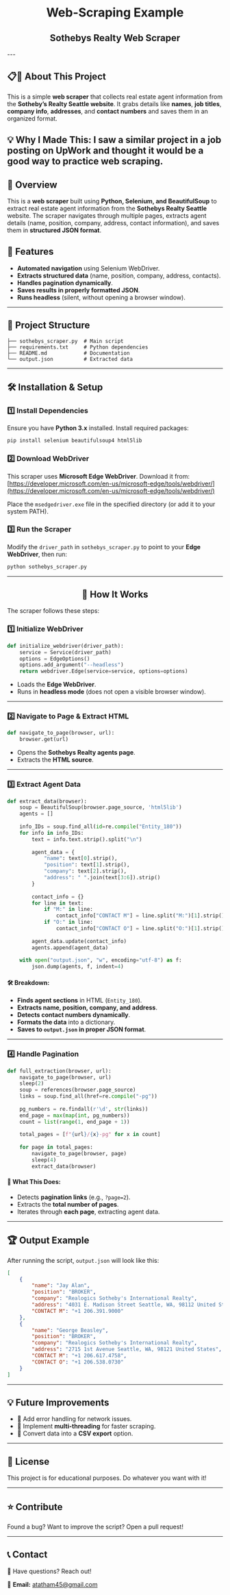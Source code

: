 <div>
    <h1 align="center"> Web-Scraping Example </h1>
    <h2 align="center"> Sothebys Realty Web Scraper </h2>
</div>
---

## 📋🥸 **About This Project**

This is a simple **web scraper** that collects real estate agent information from the **Sotheby’s Realty Seattle website**. It grabs details like **names**,      **job titles**, **company info**, **addresses**, and **contact numbers** and saves them in an organized format.  
    
💡 **Why I Made This**: I saw a similar project in a job posting on UpWork and thought it would be a good way to practice web scraping.
---
## 📌 Overview
This is a **web scraper** built using **Python, Selenium, and BeautifulSoup** to extract real estate agent information from the **Sothebys Realty Seattle** website. The scraper navigates through multiple pages, extracts agent details (name, position, company, address, contact information), and saves them in **structured JSON format**.

## 🚀 Features
- **Automated navigation** using Selenium WebDriver.
- **Extracts structured data** (name, position, company, address, contacts).
- **Handles pagination dynamically**.
- **Saves results in properly formatted JSON**.
- **Runs headless** (silent, without opening a browser window).

---

## 📂 Project Structure
```
├── sothebys_scraper.py  # Main script
├── requirements.txt     # Python dependencies
├── README.md            # Documentation
└── output.json          # Extracted data
```

---

## 🛠️ Installation & Setup

### 1️⃣ Install Dependencies
Ensure you have **Python 3.x** installed. Install required packages:
```sh
pip install selenium beautifulsoup4 html5lib
```

### 2️⃣ Download WebDriver
This scraper uses **Microsoft Edge WebDriver**. Download it from:
[https://developer.microsoft.com/en-us/microsoft-edge/tools/webdriver/](https://developer.microsoft.com/en-us/microsoft-edge/tools/webdriver/)

Place the `msedgedriver.exe` file in the specified directory (or add it to your system PATH).

### 3️⃣ Run the Scraper
Modify the `driver_path` in `sothebys_scraper.py` to point to your **Edge WebDriver**, then run:
```sh
python sothebys_scraper.py
```

---

<h2 align="center"> 📜 How It Works </h1>
The scraper follows these steps:

### 1️⃣ **Initialize WebDriver**
```python
def initialize_webdriver(driver_path):
    service = Service(driver_path)
    options = EdgeOptions()
    options.add_argument("--headless")
    return webdriver.Edge(service=service, options=options)
```
- Loads the **Edge WebDriver**.
- Runs in **headless mode** (does not open a visible browser window).

---

### 2️⃣ **Navigate to Page & Extract HTML**
```python
def navigate_to_page(browser, url):
    browser.get(url)
```
- Opens the **Sothebys Realty agents page**.
- Extracts the **HTML source**.

---

### 3️⃣ **Extract Agent Data**
```python
def extract_data(browser):
    soup = BeautifulSoup(browser.page_source, 'html5lib')
    agents = []
    
    info_IDs = soup.find_all(id=re.compile("Entity_180"))
    for info in info_IDs:
        text = info.text.strip().split("\n")
        
        agent_data = {
            "name": text[0].strip(),
            "position": text[1].strip(),
            "company": text[2].strip(),
            "address": " ".join(text[3:6]).strip()
        }
        
        contact_info = {}
        for line in text:
            if "M:" in line:
                contact_info["CONTACT M"] = line.split("M:")[1].strip()
            if "O:" in line:
                contact_info["CONTACT O"] = line.split("O:")[1].strip()
        
        agent_data.update(contact_info)
        agents.append(agent_data)
    
    with open("output.json", "w", encoding="utf-8") as f:
        json.dump(agents, f, indent=4)
```
#### 🛠️ **Breakdown:**
- **Finds agent sections** in HTML (`Entity_180`).
- **Extracts name, position, company, and address**.
- **Detects contact numbers dynamically**.
- **Formats the data** into a dictionary.
- **Saves to `output.json` in proper JSON format**.

---

### 4️⃣ **Handle Pagination**
```python
def full_extraction(browser, url):
    navigate_to_page(browser, url)
    sleep(2)
    soup = references(browser.page_source)
    links = soup.find_all(href=re.compile("-pg"))
    
    pg_numbers = re.findall(r'\d', str(links))
    end_page = max(map(int, pg_numbers))
    count = list(range(1, end_page + 1))
    
    total_pages = [f"{url}/{x}-pg" for x in count]
    
    for page in total_pages:
        navigate_to_page(browser, page)
        sleep(4)
        extract_data(browser)
```
#### 🔹 **What This Does:**
- Detects **pagination links** (e.g., `?page=2`).
- Extracts the **total number of pages**.
- Iterates through **each page**, extracting agent data.

---

## 🏆 Output Example
After running the script, `output.json` will look like this:
```json
[
    {
        "name": "Jay Alan",
        "position": "BROKER",
        "company": "Realogics Sotheby's International Realty",
        "address": "4031 E. Madison Street Seattle, WA, 98112 United States",
        "CONTACT M": "+1 206.391.9000"
    },
    {
        "name": "George Beasley",
        "position": "BROKER",
        "company": "Realogics Sotheby's International Realty",
        "address": "2715 1st Avenue Seattle, WA, 98121 United States",
        "CONTACT M": "+1 206.617.4758",
        "CONTACT O": "+1 206.538.0730"
    }
]
```

---

## 💡 Future Improvements
- 🔹 Add error handling for network issues.
- 🔹 Implement **multi-threading** for faster scraping.
- 🔹 Convert data into a **CSV export** option.

---

## 📜 License
This project is for educational purposes. Do whatever you want with it!

---

## ⭐ Contribute
Found a bug? Want to improve the script? Open a pull request!

---

## 📞 Contact
💬 Have questions? Reach out!

📧 **Email:** atatham45@gmail.com  

